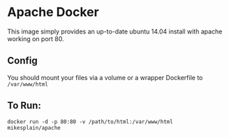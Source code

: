 # Apache Docker

This image simply provides an up-to-date ubuntu 14.04 install with apache working on port 80.

## Config

You should mount your files via a volume or a wrapper Dockerfile to `/var/www/html`

## To Run:

```
docker run -d -p 80:80 -v /path/to/html:/var/www/html mikesplain/apache
```
